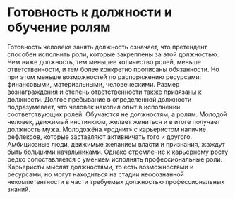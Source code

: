 # Готовность к должности и обучение ролям

Готовность человека занять должность означает, что претендент способен исполнить роли, которые закреплены за этой должностью. Чем ниже должность, тем меньшее количество ролей, меньше ответственности, и тем более конкретно прописаны обязанности. Но при этом меньше возможностей по распоряжению ресурсами: финансовыми, материальными, человеческими. Размер вознаграждения и степень ответственности также привязаны к должности. Долгое пребывание в определенной должности подразумевает, что человек накопил опыт в исполнении соответствующих ролей.
Обучаются не должностям, а ролям. Молодой человек, движимый инстинктом, желает жениться и в итоге получает должность мужа. Молодожёна «роднит» с карьеристом наличие рефлексов, которые заставляют активничать того и другого. Амбициозные люди, движимые желанием власти и признания, жаждут быть большими начальниками. Однако стремление к карьерному росту редко сопоставляется с умением исполнять профессиональные роли. Карьеристы мыслят должностями, то есть возможностями и ресурсами, но могут находиться на стадии неосознанной некомпетентности в части требуемых должностью профессиональных знаний.
